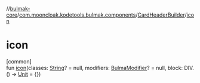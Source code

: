 //[bulmak-core](../../../index.md)/[com.mooncloak.kodetools.bulmak.components](../index.md)/[CardHeaderBuilder](index.md)/[icon](icon.md)

# icon

[common]\
fun [icon](icon.md)(classes: [String](https://kotlinlang.org/api/core/kotlin-stdlib/kotlin/-string/index.html)? = null, modifiers: [BulmaModifier](../../com.mooncloak.kodetools.bulmak.modifier/-bulma-modifier/index.md)? = null, block: DIV.() -&gt; [Unit](https://kotlinlang.org/api/core/kotlin-stdlib/kotlin/-unit/index.html) = {})
